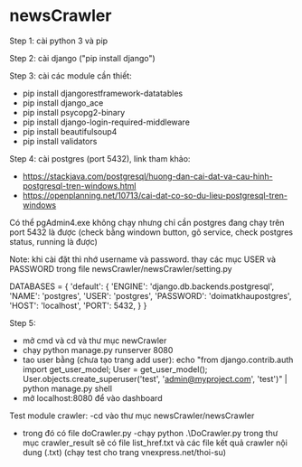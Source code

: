 # newsCrawler

Step 1: cài python 3 và pip

Step 2: cài django ("pip install django")

Step 3: cài các module cần thiết:
  - pip install djangorestframework-datatables
  - pip install django_ace
  - pip install psycopg2-binary
  - pip install django-login-required-middleware
  - pip install beautifulsoup4
  - pip install validators
  
Step 4: cài postgres (port 5432), link tham khảo:
- https://stackjava.com/postgresql/huong-dan-cai-dat-va-cau-hinh-postgresql-tren-windows.html
- https://openplanning.net/10713/cai-dat-co-so-du-lieu-postgresql-tren-windows

Có thể pgAdmin4.exe không chạy nhưng chỉ cần postgres đang chạy trên port 5432 là được (check bằng windown button, gõ service, check postgres status, running là được)

Note: khi cài đặt thì nhớ username và password. thay các mục USER và PASSWORD trong file newsCrawler/newsCrawler/setting.py

DATABASES = {
    'default': {
        'ENGINE': 'django.db.backends.postgresql',
        'NAME': 'postgres',
        'USER': 'postgres',
        'PASSWORD': 'doimatkhaupostgres',
        'HOST': 'localhost',
        'PORT': 5432,
    }
}


Step 5:
  - mở cmd và cd và thư mục newCrawler
  - chạy python manage.py runserver 8080
  - tao user bằng (chưa tạo trang add user): echo "from django.contrib.auth import get_user_model; User = get_user_model(); User.objects.create_superuser('test', 'admin@myproject.com', 'test')" 
| python manage.py shell
  - mở localhost:8080 để vào dashboard

Test module crawler:
 -cd vào thư mục newsCrawler/newsCrawler
 - trong đó có file doCrawler.py
 -chạy python .\DoCrawler.py trong thư mục crawler_result sẽ có file list_href.txt và các file kết quả crawler nội dung (.txt) (chạy test cho trang vnexpress.net/thoi-su)
